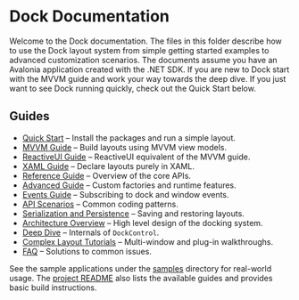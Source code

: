 # Dock Documentation

Welcome to the Dock documentation.  The files in this folder describe how to
use the Dock layout system from simple getting started examples to
advanced customization scenarios.  The documents assume you have an
Avalonia application created with the .NET SDK.  If you are new to Dock
start with the MVVM guide and work your way towards the deep dive. If you
just want to see Dock running quickly, check out the Quick Start below.

## Guides

- [Quick Start](quick-start.md) – Install the packages and run a simple layout.
- [MVVM Guide](dock-mvvm.md) – Build layouts using MVVM view models.
- [ReactiveUI Guide](dock-reactiveui.md) – ReactiveUI equivalent of the MVVM guide.
- [XAML Guide](dock-xaml.md) – Declare layouts purely in XAML.
- [Reference Guide](dock-reference.md) – Overview of the core APIs.
- [Advanced Guide](dock-advanced.md) – Custom factories and runtime features.
- [Events Guide](dock-events.md) – Subscribing to dock and window events.
- [API Scenarios](dock-api-scenarios.md) – Common coding patterns.
- [Serialization and Persistence](dock-serialization.md) – Saving and restoring layouts.
- [Architecture Overview](dock-architecture.md) – High level design of the docking system.
- [Deep Dive](dock-deep-dive.md) – Internals of `DockControl`.
- [Complex Layout Tutorials](dock-complex-layouts.md) – Multi-window and plug-in walkthroughs.
- [FAQ](dock-faq.md) – Solutions to common issues.

See the sample applications under the [samples](../samples/) directory for real-world usage.
The [project README](../README.md) also lists the available guides and provides
basic build instructions.

